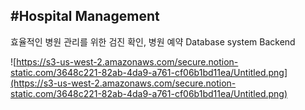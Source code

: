 #Hospital Management
---
효율적인 병원 관리를 위한 검진 확인, 병원 예약 Database system Backend

![https://s3-us-west-2.amazonaws.com/secure.notion-static.com/3648c221-82ab-4da9-a761-cf06b1bd11ea/Untitled.png](https://s3-us-west-2.amazonaws.com/secure.notion-static.com/3648c221-82ab-4da9-a761-cf06b1bd11ea/Untitled.png)

